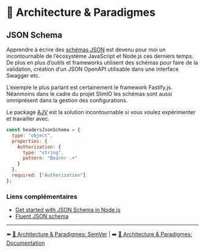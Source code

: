 # 🌇 Architecture & Paradigmes

## JSON Schema
Apprendre à écrire des [schémas JSON](https://json-schema.org/) est devenu pour moi un incontournable de l’écosystème JavaScript et Node.js ces derniers temps. De plus en plus d’outils et frameworks utilisent des schémas pour faire de la validation, création d’un JSON OpenAPI utilisable dans une interface Swagger etc.

L’exemple le plus parlant est certainement le framework Fastify.js. Néanmoins dans le cadre du projet SlimIO les schémas sont aussi omniprésent dans la gestion des configurations.

Le package [AJV](https://ajv.js.org/) est la solution incontournable si vous voulez expérimenter et travailler avec.

```js
const headersJsonSchema = {
  type: "object",
  properties: {
    Authorization: {
      type: "string",
      pattern: "Bearer .+"
    }
  },
  required: ["Authorization"]
};
```

### Liens complémentaires

- [Get started with JSON Schema in Node.js](https://json-schema.org/blog/posts/get-started-with-json-schema-in-node-js)
- [Fluent JSON schema](https://github.com/fastify/fluent-json-schema)

---

⬅️ [🌇 Architecture & Paradigmes: SemVer](./semver.md) |
➡️ [🌇 Architecture & Paradigmes: Documentation](./documentation.md)
